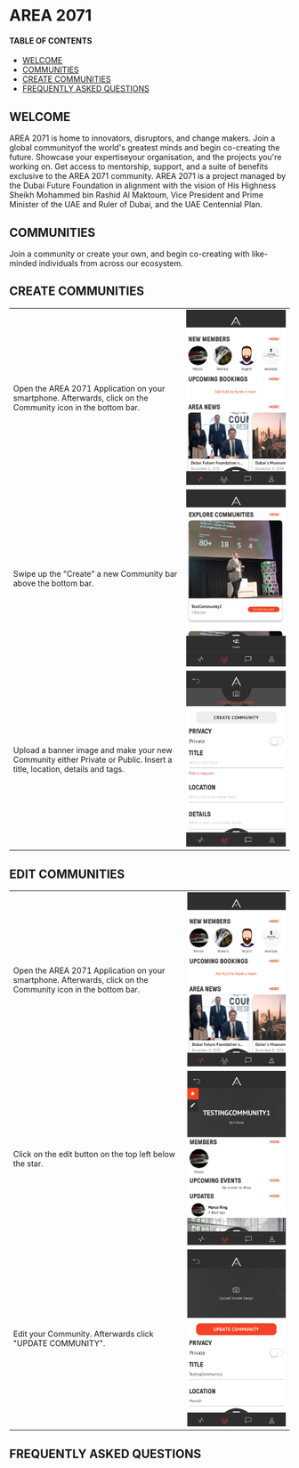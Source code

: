 # AREA 2071
#### TABLE OF CONTENTS
* [WELCOME](#welcome)
* [COMMUNITIES](#communities)
* [CREATE COMMUNITIES](#create-communities)
* [FREQUENTLY ASKED QUESTIONS](#frequently-asked-questions)

## WELCOME

AREA 2071 is home to innovators, disruptors, and change makers. 
Join a global communityof the world's greatest minds and begin co-creating the future. Showcase your expertiseyour organisation, and the projects you're working on. 
Get access to mentorship, support, and a suite of benefits exclusive to the AREA 2071 community. 
AREA 2071 is a project managed by the Dubai Future Foundation in alignment with the vision of His Highness Sheikh Mohammed bin Rashid Al Maktoum, Vice President and Prime Minister of the UAE and Ruler of Dubai, and the UAE Centennial Plan.

## COMMUNITIES

Join a community or create your own, and begin co-creating with like-minded individuals from across our ecosystem.

## CREATE COMMUNITIES

|||
| ------------- |:-------------:|  
| Open the AREA 2071 Application on your smartphone. Afterwards, click on the Community icon in the bottom bar.  | ![Create Community 1](createcommunity01.JPG)|  
| Swipe up the "Create" a new Community bar above the bottom bar.  | ![Create Community 2](createcommunity02.JPG)|  
| Upload a banner image and make your new Community either Private or Public. Insert a title, location, details and tags.  | ![Create Community 3](createcommunity03.JPG)|

## EDIT COMMUNITIES 

|||
| ------------- |:-------------:|  
| Open the AREA 2071 Application on your smartphone. Afterwards, click on the Community icon in the bottom bar.  | ![Create Community 1](createcommunity01.JPG)|
| Click on the edit button on the top left below the star. | ![Edit Community 1](editcommunity01.JPG)|  
| Edit your Community. Afterwards click "UPDATE COMMUNITY".  | ![Edit Community 2](editcommunity02.JPG)|  


## FREQUENTLY ASKED QUESTIONS
